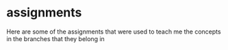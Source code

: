 # assignments
Here are some of the assignments that were used to teach me the concepts in the branches that they belong in
